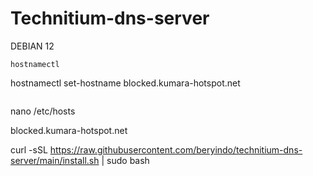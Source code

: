 # Technitium-dns-server
DEBIAN 12

```
hostnamectl
```
hostnamectl set-hostname blocked.kumara-hotspot.net
```
```
nano /etc/hosts

blocked.kumara-hotspot.net

curl -sSL https://raw.githubusercontent.com/beryindo/technitium-dns-server/main/install.sh | sudo bash

